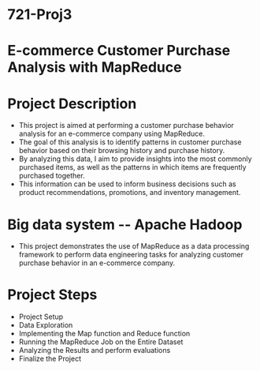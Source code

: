 # 721-Proj3
# E-commerce Customer Purchase Analysis with MapReduce
# Project Description
* This project is aimed at performing a customer purchase behavior analysis for an e-commerce company using MapReduce. 
* The goal of this analysis is to identify patterns in customer purchase behavior based on their browsing history and purchase history. 
* By analyzing this data, I aim to provide insights into the most commonly purchased items, as well as the patterns in which items are frequently purchased together. 
* This information can be used to inform business decisions such as product recommendations, promotions, and inventory management.


# Big data system -- Apache Hadoop
* This project demonstrates the use of MapReduce as a data processing framework to perform data engineering tasks for analyzing customer purchase behavior in an e-commerce company.

# Project Steps
* Project Setup 
* Data Exploration
* Implementing the Map function and Reduce function
* Running the MapReduce Job on the Entire Dataset
* Analyzing the Results and perform evaluations
* Finalize the Project
